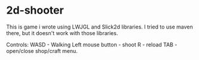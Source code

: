 # 2d-shooter
This is game i wrote using LWJGL and Slick2d libraries. I tried to use maven there, but it doesn't work with those libraries.

Controls:
WASD - Walking
Left mouse button - shoot
R - reload
TAB - open/close shop/craft menu.

